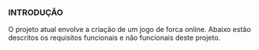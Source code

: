 ### INTRODUÇÃO

O projeto atual envolve a criação de um jogo de forca online. Abaixo estão descritos os requisitos funcionais e não funcionais deste projeto.

